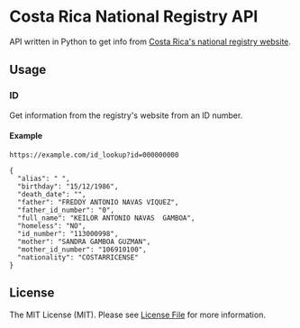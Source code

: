 # Costa Rica National Registry API

API written in Python to get info from [Costa Rica's national registry website](https://servicioselectorales.tse.go.cr/chc/).

## Usage

### ID

Get information from the registry's website from an ID number.

#### Example

```
https://example.com/id_lookup?id=000000000
```

```
{
  "alias": " ",
  "birthday": "15/12/1986",
  "death_date": "",
  "father": "FREDDY ANTONIO NAVAS VIQUEZ",
  "father_id_number": "0",
  "full_name": "KEILOR ANTONIO NAVAS  GAMBOA",
  "homeless": "NO",
  "id_number": "113000998",
  "mother": "SANDRA GAMBOA GUZMAN",
  "mother_id_number": "106910100",
  "nationality": "COSTARRICENSE"
}
```

## License

The MIT License (MIT). Please see [License File](LICENSE.md) for more information.
